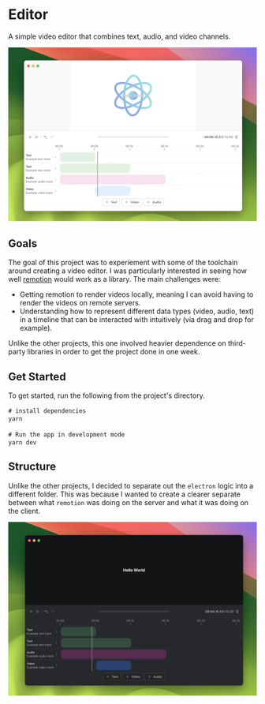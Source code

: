 # Editor

A simple video editor that combines text, audio, and video channels.

![Header](site/light-editor-home.png)

## Goals

The goal of this project was to experiement with some of the toolchain around creating a video editor. I was particularly interested in seeing how well [remotion](packages/editor/README.md) would work as a library. The main challenges were:

- Getting remotion to render videos locally, meaning I can avoid having to render the videos on remote servers.
- Understanding how to represent different data types (video, audio, text) in a timeline that can be interacted with intuitively (via drag and drop for example).

Unlike the other projects, this one involved heavier dependence on third-party libraries in order to get the project done in one week.

## Get Started

To get started, run the following from the project's directory.

```
# install dependencies
yarn

# Run the app in development mode
yarn dev
```

## Structure

Unlike the other projects, I decided to separate out the `electron` logic into a different folder. This was because I wanted to create a clearer separate between what `remotion` was doing on the server and what it was doing on the client.

![Footer](site/dark-editor-home.png)
